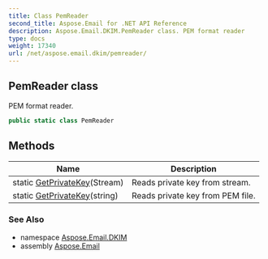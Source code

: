 ```yaml
---
title: Class PemReader
second_title: Aspose.Email for .NET API Reference
description: Aspose.Email.DKIM.PemReader class. PEM format reader
type: docs
weight: 17340
url: /net/aspose.email.dkim/pemreader/
---
```

## PemReader class

PEM format reader.

```csharp
public static class PemReader
```

## Methods

| Name | Description |
| --- | --- |
| static [GetPrivateKey](../../aspose.email.dkim/pemreader/getprivatekey/#getprivatekey)(Stream) | Reads private key from stream. |
| static [GetPrivateKey](../../aspose.email.dkim/pemreader/getprivatekey/#getprivatekey_1)(string) | Reads private key from PEM file. |

### See Also

* namespace [Aspose.Email.DKIM](../../aspose.email.dkim/)
* assembly [Aspose.Email](../../)


